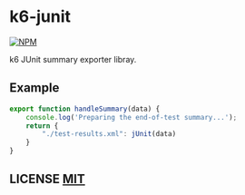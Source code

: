 # k6-junit
[![NPM](https://img.shields.io/npm/v/is-sorted.svg)](https://www.npmjs.org/package/is-sorted)

k6 JUnit summary exporter libray.


## Example
``` javascript
export function handleSummary(data) {
    console.log('Preparing the end-of-test summary...');
    return {
        "./test-results.xml": jUnit(data)
    }
}
```


## LICENSE [MIT](LICENSE)
